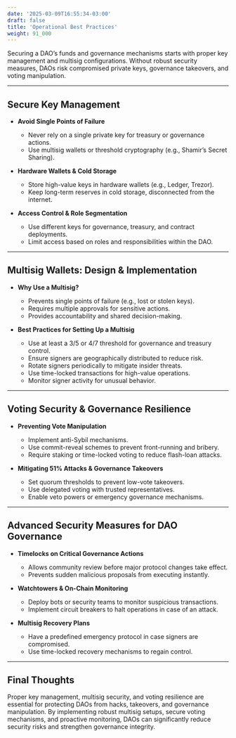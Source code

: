 ```yaml
---
date: '2025-03-09T16:55:34-03:00'
draft: false
title: 'Operational Best Practices'
weight: 91_000
---
```


Securing a DAO’s funds and governance mechanisms starts with proper key management and multisig configurations. Without robust security measures, DAOs risk compromised private keys, governance takeovers, and voting manipulation.

---

## **Secure Key Management**  

- **Avoid Single Points of Failure**  
    - Never rely on a single private key for treasury or governance actions.  
  - Use multisig wallets or threshold cryptography (e.g., Shamir’s Secret Sharing).  

- **Hardware Wallets & Cold Storage**  
  - Store high-value keys in hardware wallets (e.g., Ledger, Trezor).  
  - Keep long-term reserves in cold storage, disconnected from the internet.  

- **Access Control & Role Segmentation**  
  - Use different keys for governance, treasury, and contract deployments.  
  - Limit access based on roles and responsibilities within the DAO.  

---

## **Multisig Wallets: Design & Implementation**  

- **Why Use a Multisig?**  
  - Prevents single points of failure (e.g., lost or stolen keys).  
  - Requires multiple approvals for sensitive actions.  
  - Provides accountability and shared decision-making.  

- **Best Practices for Setting Up a Multisig**  
  - Use at least a 3/5 or 4/7 threshold for governance and treasury control.  
  - Ensure signers are geographically distributed to reduce risk.  
  - Rotate signers periodically to mitigate insider threats.  
  - Use time-locked transactions for high-value operations.  
  - Monitor signer activity for unusual behavior.  

---

## **Voting Security & Governance Resilience**  

- **Preventing Vote Manipulation**  
  - Implement anti-Sybil mechanisms.  
  - Use commit-reveal schemes to prevent front-running and bribery.  
  - Require staking or time-locked voting to reduce flash-loan attacks.  

- **Mitigating 51% Attacks & Governance Takeovers**  
  - Set quorum thresholds to prevent low-vote takeovers.  
  - Use delegated voting with trusted representatives.  
  - Enable veto powers or emergency governance mechanisms.  

---

## **Advanced Security Measures for DAO Governance**  

- **Timelocks on Critical Governance Actions**  
  - Allows community review before major protocol changes take effect.  
  - Prevents sudden malicious proposals from executing instantly.  

- **Watchtowers & On-Chain Monitoring**  
  - Deploy bots or security teams to monitor suspicious transactions.  
  - Implement circuit breakers to halt operations in case of an attack.  

- **Multisig Recovery Plans**  
  - Have a predefined emergency protocol in case signers are compromised.  
  - Use time-locked recovery mechanisms to regain control.  

---

## **Final Thoughts**  

Proper key management, multisig security, and voting resilience are essential for protecting DAOs from hacks, takeovers, and governance manipulation. By implementing robust multisig setups, secure voting mechanisms, and proactive monitoring, DAOs can significantly reduce security risks and strengthen governance integrity.  

